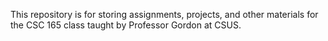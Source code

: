 This repository is for storing assignments, projects, and other materials for the CSC 165 class taught by Professor Gordon at CSUS.